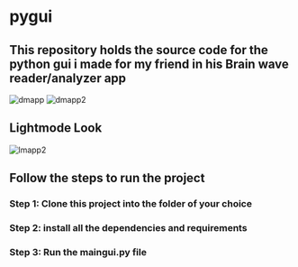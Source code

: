 # pygui

## This repository holds the source code for the python gui i made for my friend in his Brain wave reader/analyzer app

![dmapp](https://github.com/salelkarayush/pygui/assets/113630011/06d61c11-932c-420e-ae48-01500bfcca68)
![dmapp2](https://github.com/salelkarayush/pygui/assets/113630011/a4a70ff9-9630-4da4-8785-c8db899e6924)

## Lightmode Look
![lmapp2](https://github.com/salelkarayush/pygui/assets/113630011/17f0ce9a-394b-411f-a690-3b202f94e5bd)

## Follow the steps to run the project

### Step 1: Clone this project into the folder of your choice
### Step 2: install all the dependencies and requirements
### Step 3: Run the maingui.py file 
